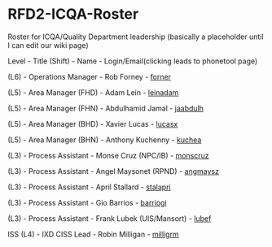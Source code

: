 # RFD2-ICQA-Roster
Roster for ICQA/Quality Department leadership (basically a placeholder until I can edit our wiki page)


Level - Title (Shift) - Name - Login/Email(clicking leads to phonetool page)

(L6) - Operations Manager - Rob Forney                - [forner](https://phonetool.amazon.com/users/forner)


(L5) - Area Manager (FHD)       - Adam Lein                 - [leinadam](https://phonetool.amazon.com/users/leinadam)

(L5) - Area Manager (FHN)       - Abdulhamid Jamal          - [jaabdulh](https://phonetool.amazon.com/users/jaabdulh)

(L5) - Area Manager (BHD)       - Xavier Lucas          - [lucasx](https://phonetool.amazon.com/users/lucasx)

(L5) - Area Manager (BHN)       - Anthony Kuchenny          - [kuchea](https://phonetool.amazon.com/users/kuchea)



(L3) - Process Assistant  - Monse Cruz (NPC/IB)       - [monscruz](https://phonetool.amazon.com/users/monscruz)

(L3) - Process Assistant  - Angel Maysonet (RPND)     - [angmaysz](https://phonetool.amazon.com/users/angmaysz) 

(L3) - Process Assistant  - April Stallard            - [stalapri](https://phonetool.amazon.com/users/stalapri)

(L3) - Process Assistant  - Gio Barrios               - [barriogi](https://phonetool.amazon.com/users/barriogi)

(L3) - Process Assistant  - Frank Lubek (UIS/Mansort) - [lubef](https://phonetool.amazon.com/users/lubef)


ISS
(L4) - IXD CISS Lead      - Robin Milligan            - [milligrm](https://phonetool.amazon.com/users/milligrm)
